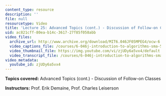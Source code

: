```yaml
---
content_type: resource
description: ''
file: null
resourcetype: Video
title: 'Lecture 25: Advanced Topics (cont.) - Discussion of Follow-on Classes'
uid: ac821cff-80ea-b14c-3617-27f85f058abb
video_files:
  archive_url: http://www.archive.org/download/MIT6.046JF05MPEG4/ocw-6.046-14dec2005-220k.mp4
  video_captions_file: /courses/6-046j-introduction-to-algorithms-sma-5503-fall-2005/61118bcae6b95a7d9d918b52d462290c_zjUDy6a5vx4.vtt
  video_thumbnail_file: https://img.youtube.com/vi/zjUDy6a5vx4/default.jpg
  video_transcript_file: /courses/6-046j-introduction-to-algorithms-sma-5503-fall-2005/5b2aff85fc3c242e1ffc1668a2c8762b_zjUDy6a5vx4.pdf
video_metadata:
  youtube_id: zjUDy6a5vx4
---
```


**Topics covered:** Advanced Topics (cont.) - Discussion of Follow-on Classes

**Instructors:** Prof. Erik Demaine, Prof. Charles Leiserson